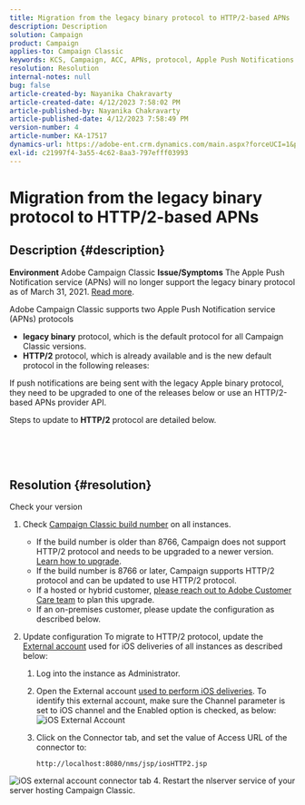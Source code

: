 ```yaml
---
title: Migration from the legacy binary protocol to HTTP/2-based APNs
description: Description
solution: Campaign
product: Campaign
applies-to: Campaign Classic
keywords: KCS, Campaign, ACC, APNs, protocol, Apple Push Notifications
resolution: Resolution
internal-notes: null
bug: false
article-created-by: Nayanika Chakravarty
article-created-date: 4/12/2023 7:58:02 PM
article-published-by: Nayanika Chakravarty
article-published-date: 4/12/2023 7:58:49 PM
version-number: 4
article-number: KA-17517
dynamics-url: https://adobe-ent.crm.dynamics.com/main.aspx?forceUCI=1&pagetype=entityrecord&etn=knowledgearticle&id=3e3bf14f-6cd9-ed11-a7c7-6045bd006b4b
exl-id: c21997f4-3a55-4c62-8aa3-797efff03993
---
```

# Migration from the legacy binary protocol to HTTP/2-based APNs

## Description {#description}

<b>Environment</b>
Adobe Campaign Classic
<b>Issue/Symptoms</b>
The Apple Push Notification service (APNs) will no longer support the legacy binary protocol as of March 31, 2021. [Read more](https://developer.apple.com/news/?id=c88acm2b).

Adobe Campaign Classic supports two Apple Push Notification service (APNs) protocols

- <b>legacy binary</b> protocol, which is the default protocol for all Campaign Classic versions.
- <b>HTTP/2</b> protocol, which is already available and is the new default protocol in the following releases:


If push notifications are being sent with the legacy Apple binary protocol, they need to be upgraded to one of the releases below or use an HTTP/2-based APNs provider API.

Steps to update to <b>HTTP/2</b> protocol are detailed below.


<br><br> <br>

## Resolution {#resolution}

Check your version
1. Check [Campaign Classic build number](https://experienceleague.adobe.com/docs/campaign-classic/using/getting-started/starting-with-adobe-campaign/launching-adobe-campaign.html?lang=en#getting-your-campaign-version) on all instances.

    - If the build number is older than 8766, Campaign does not support HTTP/2 protocol and needs to be upgraded to a newer version. [Learn how to upgrade](https://experienceleague.adobe.com/docs/campaign-classic/using/monitoring-campaign-classic/updating-adobe-campaign/build-upgrade.html?lang=en#performing-a-build-upgrade).
    - If the build number is 8766 or later, Campaign supports HTTP/2 protocol and can be updated to use HTTP/2 protocol.
    - If a hosted or hybrid customer, [please reach out to Adobe Customer Care team](https://experienceleague.adobe.com/docs/customer-one/using/home.html?lang=en) to plan this upgrade.
    - If an on-premises customer, please update the configuration as described below.
2. Update configuration    To migrate to HTTP/2 protocol, update the [External account](https://experienceleague.adobe.com/docs/campaign-classic/using/installing-campaign-classic/accessing-external-database/external-accounts.html?lang=en) used for iOS deliveries of all instances as described below:

    1. Log into the instance as Administrator.
    2. Open the External account [used to perform iOS deliveries](https://experienceleague.adobe.com/docs/campaign-classic/using/sending-messages/sending-push-notifications/configure-the-mobile-app/configuring-the-mobile-application.html?lang=en). To identify this external account, make sure the Channel parameter is set to iOS channel and the Enabled option is checked, as below: ![iOS External Account](https://helpx.adobe.com/content/dam/help/en/campaign/kb/migrate-to-http2/jcr_content/main-pars/procedure/proc_par/step_1/step_par/image/iOS-ext-account.png "iOS-ext-account")
    3. Click on the Connector tab, and set the value of Access URL of the connector to:

        ```
        http://localhost:8080/nms/jsp/iosHTTP2.jsp
        ```

![iOS external account connector tab](https://helpx.adobe.com/content/dam/help/en/campaign/kb/migrate-to-http2/jcr_content/main-pars/procedure/proc_par/step/step_par/image/iOs-ext-account-connector.png "iOs-ext-account-connector")
    4. Restart the nlserver service of your server hosting Campaign Classic.
